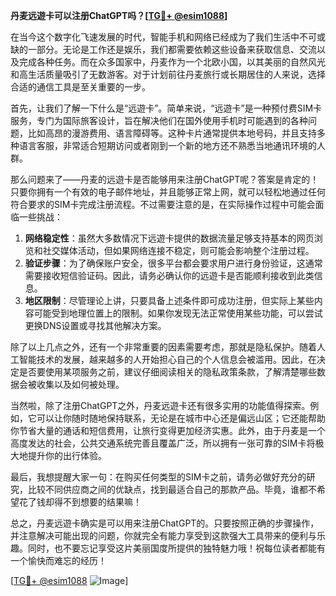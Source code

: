 **丹麦远遊卡可以注册ChatGPT吗？[[TG💪+ @esim1088](https://t.me/s/esim1088)]**

在当今这个数字化飞速发展的时代，智能手机和网络已经成为了我们生活中不可或缺的一部分。无论是工作还是娱乐，我们都需要依赖这些设备来获取信息、交流以及完成各种任务。而在众多国家中，丹麦作为一个北欧小国，以其美丽的自然风光和高生活质量吸引了无数游客。对于计划前往丹麦旅行或长期居住的人来说，选择合适的通信工具是至关重要的一步。

首先，让我们了解一下什么是“远遊卡”。简单来说，“远遊卡”是一种预付费SIM卡服务，专门为国际旅客设计，旨在解决他们在国外使用手机时可能遇到的各种问题，比如高昂的漫游费用、语言障碍等。这种卡片通常提供本地号码，并且支持多种语言客服，非常适合短期访问或者刚到一个新的地方还不熟悉当地通讯环境的人群。

那么问题来了——丹麦的远遊卡是否能够用来注册ChatGPT呢？答案是肯定的！只要你拥有一个有效的电子邮件地址，并且能够正常上网，就可以轻松地通过任何符合要求的SIM卡完成注册流程。不过需要注意的是，在实际操作过程中可能会面临一些挑战：

1. **网络稳定性**：虽然大多数情况下远遊卡提供的数据流量足够支持基本的网页浏览和社交媒体活动，但如果网络连接不稳定，则可能会影响整个注册过程。
2. **验证步骤**：为了确保账户安全，很多平台都会要求用户进行身份验证，这通常需要接收短信验证码。因此，请务必确认你的远遊卡是否能顺利接收到此类信息。
3. **地区限制**：尽管理论上讲，只要具备上述条件即可成功注册，但实际上某些内容可能受到地理位置上的限制。如果你发现无法正常使用某些功能，可以尝试更换DNS设置或寻找其他解决方案。

除了以上几点之外，还有一个非常重要的因素需要考虑，那就是隐私保护。随着人工智能技术的发展，越来越多的人开始担心自己的个人信息会被滥用。因此，在决定是否要使用某项服务之前，建议仔细阅读相关的隐私政策条款，了解清楚哪些数据会被收集以及如何被处理。

当然啦，除了注册ChatGPT之外，丹麦远遊卡还有很多实用的功能值得探索。例如，它可以让你随时随地保持联系，无论是在城市中心还是偏远山区；它还能帮助你节省大量的通话和短信费用，让旅行变得更加经济实惠。此外，由于丹麦是一个高度发达的社会，公共交通系统完善且覆盖广泛，所以拥有一张可靠的SIM卡将极大地提升你的出行体验。

最后，我想提醒大家一句：在购买任何类型的SIM卡之前，请务必做好充分的研究，比较不同供应商之间的优缺点，找到最适合自己的那款产品。毕竟，谁都不希望花了钱却得不到想要的结果嘛！

总之，丹麦远遊卡确实是可以用来注册ChatGPT的。只要按照正确的步骤操作，并注意解决可能出现的问题，你就完全有能力享受到这款强大工具带来的便利与乐趣。同时，也不要忘记享受这片美丽国度所提供的独特魅力哦！祝每位读者都能有一个愉快而难忘的经历！

[[TG💪+ @esim1088](https://t.me/s/esim1088) ![Image](https://i.postimg.cc/4NQfJmqS/Snipaste-2025-05-13-00-14-12.png)]